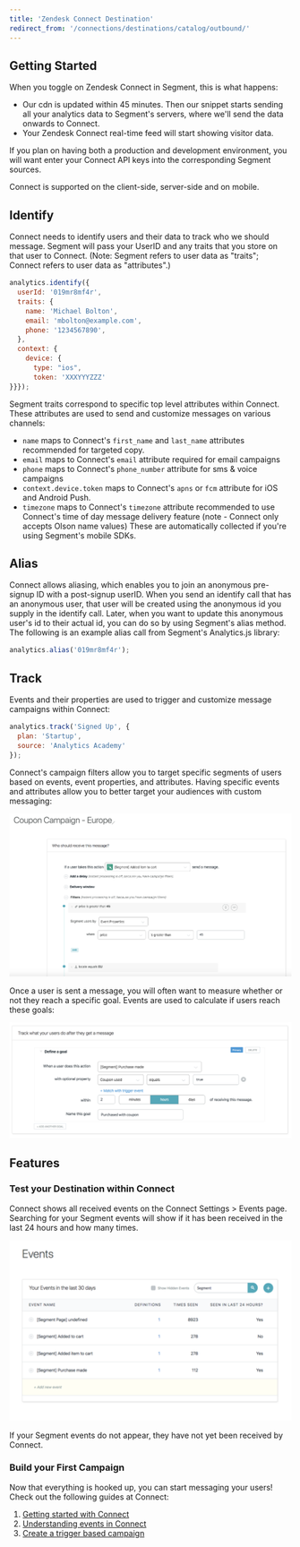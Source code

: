 ```yaml
---
title: 'Zendesk Connect Destination'
redirect_from: '/connections/destinations/catalog/outbound/'
---
```


## Getting Started

When you toggle on Zendesk Connect in Segment, this is what happens:

- Our cdn is updated within 45 minutes. Then our snippet starts sending all your analytics data to Segment's servers, where we'll send the data onwards to Connect.
- Your Zendesk Connect real-time feed will start showing visitor data.

If you plan on having both a production and development environment, you will want enter your Connect API keys into the corresponding Segment sources.

Connect is supported on the client-side, server-side and on mobile.


## Identify

Connect needs to identify users and their data to track who we should message. Segment will pass your UserID and any traits that you store on that user to Connect. (Note: Segment refers to user data as "traits"; Connect refers to user data as "attributes".)

```js
analytics.identify({
  userId: '019mr8mf4r',
  traits: {
    name: 'Michael Bolton',
    email: 'mbolton@example.com',
    phone: '1234567890',
  },
  context: {
    device: {
      type: "ios",
      token: 'XXXYYYZZZ'
}}});
```

Segment traits correspond to specific top level attributes within Connect. These attributes are used to send and customize messages on various channels:

+ `name` maps to Connect's `first_name` and `last_name` attributes recommended for targeted copy.
+ `email` maps to Connect's `email` attribute required for email campaigns
+ `phone` maps to Connect's `phone_number` attribute for sms & voice campaigns
+ `context.device.token` maps to Connect's `apns` or `fcm` attribute for iOS and Android Push.
+ `timezone` maps to Connect's `timezone` attribute recommended to use Connect's time of day message delivery feature (note - Connect only accepts Olson name values) These are automatically collected if you're using Segment's mobile SDKs.


## Alias

Connect allows aliasing, which enables you to join an anonymous pre-signup ID with a post-signup userID. When you send an identify call that has an anonymous user, that user will be created using the anonymous id you supply in the identify call. Later, when you want to update this anonymous user's id to their actual id, you can do so by using Segment's alias method. The following is an example alias call from Segment's Analytics.js library:

```js
analytics.alias('019mr8mf4r');
```

## Track

Events and their properties are used to trigger and customize message campaigns within Connect:

```js
analytics.track('Signed Up', {
  plan: 'Startup',
  source: 'Analytics Academy'
});
```

Connect's campaign filters allow you to target specific segments of users based on events, event properties, and attributes. Having specific events and attributes allow you to better target your audiences with custom messaging:

![Campaign Filters](images/Create_Campaign.png)

Once a user is sent a message, you will often want to measure whether or not they reach a specific goal. Events are used to calculate if users reach these goals:

![Campaign Goals](images/Create_Goals.png)


## Features
### Test your Destination within Connect


Connect shows all received events on the Connect Settings > Events page. Searching for your Segment events will show if it has been received in the last 24 hours and how many times.

![Events in the UI](images/Segment_Events.png)

If your Segment events do not appear, they have not yet been received by Connect.


### Build your First Campaign


Now that everything is hooked up, you can start messaging your users! Check out the following guides at Connect:


1. [Getting started with Connect](https://support.zendesk.com/hc/en-us/articles/360022370293-Introduction-Getting-started-with-Connect)
2. [Understanding events in Connect](https://support.zendesk.com/hc/en-us/articles/360022178494-Understanding-Connect-events)
3. [Create a trigger based campaign](https://support.zendesk.com/hc/en-us/articles/360022362093-Creating-a-trigger-based-campaign)
